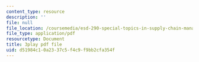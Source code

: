 ```yaml
---
content_type: resource
description: ''
file: null
file_location: /coursemedia/esd-290-special-topics-in-supply-chain-management-spring-2005/d51984c10a2337c5f4c9f9bb2cfa354f_uON1av7YiHw.pdf
file_type: application/pdf
resourcetype: Document
title: 3play pdf file
uid: d51984c1-0a23-37c5-f4c9-f9bb2cfa354f
---
```

